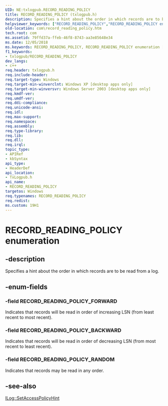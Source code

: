 ```yaml
---
UID: NE:txlogpub.RECORD_READING_POLICY
title: RECORD_READING_POLICY (txlogpub.h)
description: Specifies a hint about the order in which records are to be read from a log.
helpviewer_keywords: ["RECORD_READING_POLICY","RECORD_READING_POLICY enumeration [COM]","RECORD_READING_POLICY_BACKWARD","RECORD_READING_POLICY_FORWARD","RECORD_READING_POLICY_RANDOM","_com_RECORD_READING_POLICY","com.record_reading_policy","txlogpub/RECORD_READING_POLICY","txlogpub/RECORD_READING_POLICY_BACKWARD","txlogpub/RECORD_READING_POLICY_FORWARD","txlogpub/RECORD_READING_POLICY_RANDOM"]
old-location: com\record_reading_policy.htm
tech.root: com
ms.assetid: 79ffd37a-ffeb-46f8-8743-aa3e85648e34
ms.date: 12/05/2018
ms.keywords: RECORD_READING_POLICY, RECORD_READING_POLICY enumeration [COM], RECORD_READING_POLICY_BACKWARD, RECORD_READING_POLICY_FORWARD, RECORD_READING_POLICY_RANDOM, _com_RECORD_READING_POLICY, com.record_reading_policy, txlogpub/RECORD_READING_POLICY, txlogpub/RECORD_READING_POLICY_BACKWARD, txlogpub/RECORD_READING_POLICY_FORWARD, txlogpub/RECORD_READING_POLICY_RANDOM
f1_keywords:
- txlogpub/RECORD_READING_POLICY
dev_langs:
- c++
req.header: txlogpub.h
req.include-header: 
req.target-type: Windows
req.target-min-winverclnt: Windows XP [desktop apps only]
req.target-min-winversvr: Windows Server 2003 [desktop apps only]
req.kmdf-ver: 
req.umdf-ver: 
req.ddi-compliance: 
req.unicode-ansi: 
req.idl: 
req.max-support: 
req.namespace: 
req.assembly: 
req.type-library: 
req.lib: 
req.dll: 
req.irql: 
topic_type:
- APIRef
- kbSyntax
api_type:
- HeaderDef
api_location:
- TxLogpub.h
api_name:
- RECORD_READING_POLICY
targetos: Windows
req.typenames: RECORD_READING_POLICY
req.redist: 
ms.custom: 19H1
---
```


# RECORD_READING_POLICY enumeration


## -description


Specifies a hint about the order in which records are to be read from a log.


## -enum-fields




### -field RECORD_READING_POLICY_FORWARD

Indicates that records will be read in order of increasing LSN (from least recent to most recent).


### -field RECORD_READING_POLICY_BACKWARD

Indicates that records will be read in order of decreasing LSN (from most recent to least recent).


### -field RECORD_READING_POLICY_RANDOM

Indicates that records may be read in any order.



## -see-also




<a href="https://docs.microsoft.com/windows/desktop/api/txlogpub/nf-txlogpub-ilog-setaccesspolicyhint">ILog::SetAccessPolicyHint</a>
 

 

